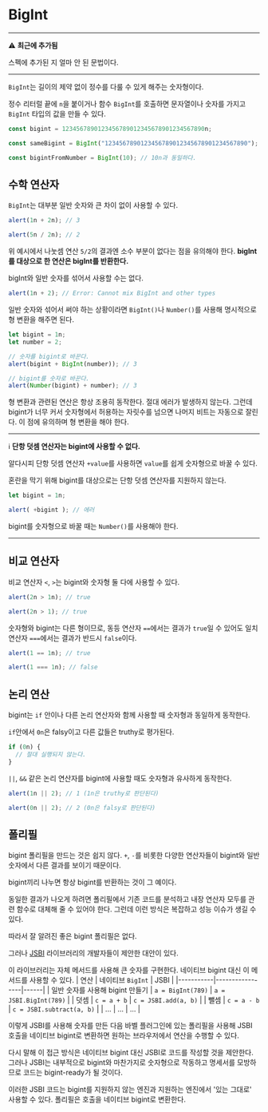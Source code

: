 # BigInt
---
:warning: **최근에 추가됨**

스펙에 추가된 지 얼마 안 된 문법이다.

---
`BigInt`는 길이의 제약 없이 정수를 다룰 수 있게 해주는 숫자형이다.

정수 리터럴 끝에 `n`을 붙이거나 함수 `BigInt`를 호출하면 문자열이나 숫자를 가지고 `BigInt` 타입의 값을 만들 수 있다.
```js
const bigint = 1234567890123456789012345678901234567890n;

const sameBigint = BigInt("1234567890123456789012345678901234567890");

const bigintFromNumber = BigInt(10); // 10n과 동일하다.
```

## 수학 연산자
`BigInt`는 대부분 일반 숫자와 큰 차이 없이 사용할 수 있다.
```js
alert(1n + 2n); // 3

alert(5n / 2n); // 2
```
위 예시에서 나눗셈 연산 `5/2`의 결과엔 소수 부분이 없다는 점을 유의해야 한다. **bigInt를 대상으로 한 연산은 bigInt를 반환한다.**

bigInt와 일반 숫자를 섞어서 사용할 수는 없다.
```js
alert(1n + 2); // Error: Cannot mix BigInt and other types
```
일반 숫자와 섞어서 써야 하는 상황이라면 `BigInt()`나 `Number()`를 사용해 명시적으로 형 변환을 해주면 된다.
```js
let bigint = 1n;
let number = 2;

// 숫자를 bigint로 바꾼다.
alert(bigint + BigInt(number)); // 3

// bigint를 숫자로 바꾼다.
alert(Number(bigint) + number); // 3
```
형 변환과 관련된 연산은 항상 조용히 동작한다. 절대 에러가 발생하지 않는다. 그런데 bigint가 너무 커서 숫자형에서 허용하는 자릿수를 넘으면 나머지 비트는 자동으로 잘린다. 이 점에 유의하며 형 변환을 해야 한다.

---
:information_source: **단항 덧셈 연산자는 bigint에 사용할 수 없다.**

알다시피 단항 덧셈 연산자 `+value`를 사용하면 `value`를 쉽게 숫자형으로 바꿀 수 있다.

혼란을 막기 위해 bigint를 대상으로는 단항 덧셈 연산자를 지원하지 않는다.
```js
let bigint = 1n;

alert( +bigint ); // 에러
```
bigint를 숫자형으로 바꿀 때는 `Number()`를 사용해야 한다.

---

## 비교 연산자
비교 연산자 `<`, `>`는 bigint와 숫자형 둘 다에 사용할 수 있다.
```js
alert(2n > 1n); // true

alert(2n > 1); // true
```
숫자형와 bigint는 다른 형이므로, 동등 연산자 `==`에서는 결과가 `true`일 수 있어도 일치 연산자 `===`에서는 결과가 반드시 `false`이다.
```js
alert(1 == 1n); // true

alert(1 === 1n); // false
```

## 논리 연산
bigint는 `if` 안이나 다른 논리 연산자와 함께 사용할 때 숫자형과 동일하게 동작한다.

`if`안에서 `0n`은 falsy이고 다른 값들은 truthy로 평가된다.
```js
if (0n) {
  // 절대 실행되지 않는다.
}
```
`||`, `&&` 같은 논리 연산자를 bigint에 사용할 때도 숫자형과 유사하게 동작한다.
```js
alert(1n || 2); // 1 (1n은 truthy로 판단된다)

alert(0n || 2); // 2 (0n은 falsy로 판단된다)
```

## 폴리필
bigint 폴리필을 만드는 것은 쉽지 않다. `+`, `-`를 비롯한 다양한 연산자들이 bigint와 일반 숫자에서 다른 결과를 보이기 때문이다.

bigint끼리 나누면 항상 bigint를 반환하는 것이 그 예이다.

동일한 결과가 나오게 하려면 폴리필에서 기존 코드를 분석하고 내장 연산자 모두를 관련 함수로 대체해 줄 수 있어야 한다. 그런데 이런 방식은 복잡하고 성능 이슈가 생길 수 있다.

따라서 잘 알려진 좋은 bigint 폴리필은 없다.

그러나 [JSBI](https://github.com/GoogleChromeLabs/jsbi) 라이브러리의 개발자들이 제안한 대안이 있다.

이 라이브러리는 자체 메서드를 사용해 큰 숫자를 구현한다. 네이티브 bigint 대신 이 메서드를 사용할 수 있다.
| 연산 | 네이티브 `BigInt` | JSBI |
|-----------|-----------------|------|
| 일반 숫자를 사용해 bigint 만들기 | `a = BigInt(789)` | `a = JSBI.BigInt(789)` |
| 덧셈 | `c = a + b` | `c = JSBI.add(a, b)` |
| 뺄셈	| `c = a - b` | `c = JSBI.subtract(a, b)` |
| ... | ... | ... |

이렇게 JSBI를 사용해 숫자를 만든 다음 바벨 플러그인에 있는 폴리필을 사용해 JSBI 호출을 네이티브 bigint로 변환하면 원하는 브라우저에서 연산을 수행할 수 있다.

다시 말해 이 접근 방식은 네이티브 bigint 대신 JSBI로 코드를 작성할 것을 제안한다. 그러나 JSBI는 내부적으로 bigint와 마찬가지로 숫자형으로 작동하고 명세서를 모방하므로 코드는 bigint-ready가 될 것이다.

이러한 JSBI 코드는 bigint를 지원하지 않는 엔진과 지원하는 엔진에서 '있는 그대로' 사용할 수 있다. 폴리필은 호출을 네이티브 bigint로 변환한다.

